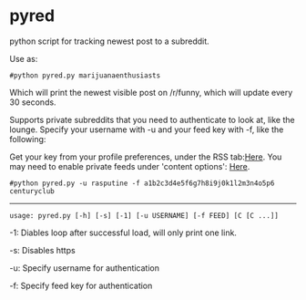 pyred
=====

python script for tracking newest post to a subreddit.

Use as:

`#python pyred.py marijuanaenthusiasts`

Which will print the newest visible post on /r/funny, which will update every 30 seconds.

Supports private subreddits that you need to authenticate to look at, like the lounge. Specify your username with -u and your feed key with -f, like the following:

Get your key from your profile preferences, under the RSS tab:[Here](https://www.reddit.com/prefs/feeds/). You may need to enable private feeds under 'content options': [Here](https://www.reddit.com/prefs/).

`#python pyred.py -u rasputine -f a1b2c3d4e5f6g7h8i9j0k1l2m3n4o5p6 centuryclub`

---------

`usage: pyred.py [-h] [-s] [-1] [-u USERNAME] [-f FEED] [C [C ...]]`

-1: Diables loop after successful load, will only print one link.

-s: Disables https

-u: Specify username for authentication

-f: Specify feed key for authentication